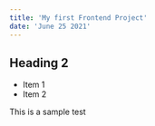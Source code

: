 ```yaml
---
title: 'My first Frontend Project'
date: 'June 25 2021'
---
```


## Heading 2
* Item 1
* Item 2

This is a sample test